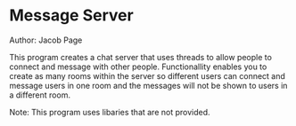 # Message Server
Author: Jacob Page

This program creates a chat server that uses threads to allow people to connect and message with other people. Functionallity enables you to create as many rooms within the server so different users can connect and message users in one room and the messages will not be shown to users in a different room.

Note: This program uses libaries that are not provided.
